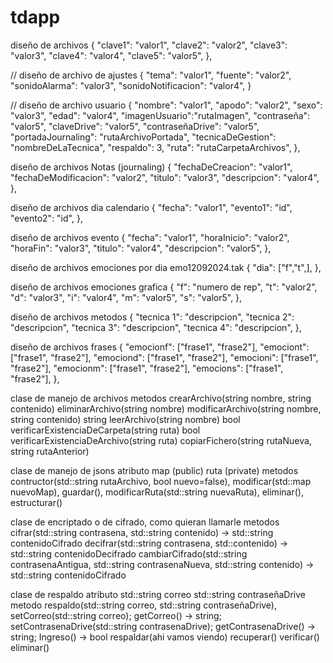 # tdapp

diseño de archivos
{
      "clave1": "valor1",
      "clave2": "valor2",
      "clave3": "valor3",
      "clave4": "valor4",
      "clave5": "valor5", 
},


// diseño de archivo de ajustes
{
      "tema": "valor1",
      "fuente": "valor2",
      "sonidoAlarma": "valor3",
      "sonidoNotificacion": "valor4",
}

// diseño de archivo usuario
{
      "nombre": "valor1",
      "apodo": "valor2",
      "sexo": "valor3",
      "edad": "valor4",
      "imagenUsuario":"rutaImagen",
      "contraseña": "valor5",
      "claveDrive": "valor5",
      "contraseñaDrive": "valor5",
      "portadaJournaling": "rutaArchivoPortada",
      "tecnicaDeGestion": "nombreDeLaTecnica",
      "respaldo": 3,
      "ruta": "rutaCarpetaArchivos",
},

diseño de archivos Notas (journaling)
{
      "fechaDeCreacion": "valor1",
      "fechaDeModificacion": "valor2",
      "titulo": "valor3",
      "descripcion": "valor4",
},

diseño de archivos dia calendario
{
      "fecha": "valor1",
      "evento1": "id",
      "evento2": "id",
},

diseño de archivos evento
{
      "fecha": "valor1",
      "horaInicio": "valor2",
      "horaFin": "valor3",
      "titulo": "valor4",
      "descripcion": "valor5", 
},


diseño de archivos emociones por dia emo12092024.tak
{
      "dia": ["f","t",],
},

diseño de archivos emociones grafica
{
      "f": "numero de rep",
      "t": "valor2",
      "d": "valor3",
      "i": "valor4",
      "m": "valor5",
      "s": "valor5",
},

diseño de archivos metodos
{
      "tecnica 1": "descripcion",
      "tecnica 2": "descripcion",
      "tecnica 3": "descripcion",
      "tecnica 4": "descripcion",
},

diseño de archivos frases
{
      "emocionf": ["frase1", "frase2"],
      "emociont": ["frase1", "frase2"],
      "emociond": ["frase1", "frase2"],
      "emocioni": ["frase1", "frase2"],
      "emocionm": ["frase1", "frase2"],
      "emocions": ["frase1", "frase2"],
},

clase de manejo de archivos
      metodos
      crearArchivo(string nombre, string contenido)
      eliminarArchivo(string nombre)
      modificarArchivo(string nombre, string contenido)
      string leerArchivo(string nombre)
      bool verificarExistenciaDeCarpeta(string ruta)
      bool verificarExistenciaDeArchivo(string ruta)
      copiarFichero(string rutaNueva, string rutaAnterior)
    
clase de manejo de jsons
      atributo
            map (public)
            ruta (private)
      metodos
            contructor(std::string rutaArchivo, bool nuevo=false),
            modificar(std::map nuevoMap),
            guardar(),
            modificarRuta(std::string nuevaRuta),
            eliminar(),
            estructurar()

clase de encriptado o de cifrado, como quieran llamarle
      metodos
            cifrar(std::string contrasena, std::string contenido) -> std::string contenidoCifrado
            decifrar(std::string contrasena, std::contenido) -> std::string contenidoDecifrado
            cambiarCifrado(std::string contrasenaAntigua, std::string contrasenaNueva, std::string contenido) -> std::string contenidoCifrado 

clase de respaldo
      atributo
            std::string correo
            std::string contraseñaDrive
      metodo
            respaldo(std::string correo, std::string contraseñaDrive),
            setCorreo(std::string correo);
            getCorreo() -> string;
            setContrasenaDrive(std::string contrasenaDrive);
            getContrasenaDrive() -> string;
            Ingreso() -> bool
            respaldar(ahi vamos viendo)
            recuperar()
            verificar()
            eliminar()


